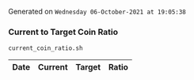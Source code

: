 Generated on `Wednesday 06-October-2021 at 19:05:38`

### Current to Target Coin Ratio
`current_coin_ratio.sh`

Date|Current|Target|Ratio
---|---|---|---
